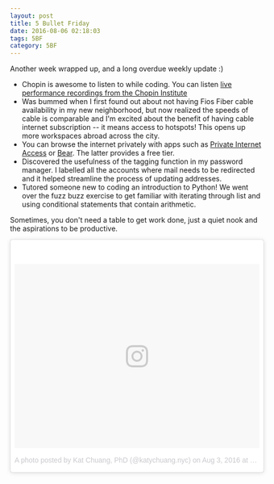 ```yaml
---
layout: post
title: 5 Bullet Friday
date: 2016-08-06 02:18:03
tags: 5BF
category: 5BF
---
```


Another week wrapped up, and a long overdue weekly update :)



* Chopin is awesome to listen to while coding. You can listen [live performance recordings from the Chopin Institute](https://www.youtube.com/channel/UCSTXol20Q01Uj-U5Yp3IqFg)
* Was bummed when I first found out about not having Fios Fiber cable availability in my new neighborhood, but now realized the speeds of cable is comparable and I'm excited about the benefit of having cable internet subscription -- it means access to hotspots! This opens up more workspaces abroad across the city.
* You can browse the internet privately with apps such as [Private Internet Access](https://www.privateinternetaccess.com/) or [Bear](https://www.tunnelbear.com/). The latter provides a free tier. 
* Discovered the usefulness of the tagging function in my password manager. I labelled all the accounts where mail needs to be redirected and it helped streamline the process of updating addresses.
* Tutored someone new to coding an introduction to Python! We went over the fuzz buzz exercise to get familiar with iterating through list and using conditional statements that contain arithmetic.

Sometimes, you don't need a table to get work done, just a quiet nook and the aspirations to be productive.

<blockquote class="instagram-media" data-instgrm-version="7" style=" background:#FFF; border:0; border-radius:3px; box-shadow:0 0 1px 0 rgba(0,0,0,0.5),0 1px 10px 0 rgba(0,0,0,0.15); margin: 1px; max-width:658px; padding:0; width:99.375%; width:-webkit-calc(100% - 2px); width:calc(100% - 2px);"><div style="padding:8px;"> <div style=" background:#F8F8F8; line-height:0; margin-top:40px; padding:37.5462962963% 0; text-align:center; width:100%;"> <div style=" background:url(data:image/png;base64,iVBORw0KGgoAAAANSUhEUgAAACwAAAAsCAMAAAApWqozAAAABGdBTUEAALGPC/xhBQAAAAFzUkdCAK7OHOkAAAAMUExURczMzPf399fX1+bm5mzY9AMAAADiSURBVDjLvZXbEsMgCES5/P8/t9FuRVCRmU73JWlzosgSIIZURCjo/ad+EQJJB4Hv8BFt+IDpQoCx1wjOSBFhh2XssxEIYn3ulI/6MNReE07UIWJEv8UEOWDS88LY97kqyTliJKKtuYBbruAyVh5wOHiXmpi5we58Ek028czwyuQdLKPG1Bkb4NnM+VeAnfHqn1k4+GPT6uGQcvu2h2OVuIf/gWUFyy8OWEpdyZSa3aVCqpVoVvzZZ2VTnn2wU8qzVjDDetO90GSy9mVLqtgYSy231MxrY6I2gGqjrTY0L8fxCxfCBbhWrsYYAAAAAElFTkSuQmCC); display:block; height:44px; margin:0 auto -44px; position:relative; top:-22px; width:44px;"></div></div><p style=" color:#c9c8cd; font-family:Arial,sans-serif; font-size:14px; line-height:17px; margin-bottom:0; margin-top:8px; overflow:hidden; padding:8px 0 7px; text-align:center; text-overflow:ellipsis; white-space:nowrap;"><a href="https://www.instagram.com/p/BIpxA5KAvw9/" style=" color:#c9c8cd; font-family:Arial,sans-serif; font-size:14px; font-style:normal; font-weight:normal; line-height:17px; text-decoration:none;" target="_blank">A photo posted by Kat Chuang, PhD (@katychuang.nyc)</a> on <time style=" font-family:Arial,sans-serif; font-size:14px; line-height:17px;" datetime="2016-08-03T16:04:33+00:00">Aug 3, 2016 at 9:04am PDT</time></p></div></blockquote> <script async defer src="//platform.instagram.com/en_US/embeds.js"></script>
